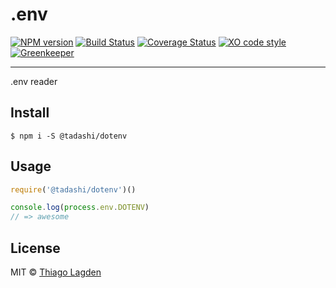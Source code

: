 # .env

[![NPM version][npm-img]][npm]
[![Build Status][ci-img]][ci]
[![Coverage Status][coveralls-img]][coveralls]
[![XO code style][xo-img]][xo]
[![Greenkeeper][greenkeeper-img]][greenkeeper]


[npm-img]:         https://img.shields.io/npm/v/@tadashi/dotenv.svg
[npm]:             https://www.npmjs.com/package/@tadashi/dotenv
[ci-img]:          https://travis-ci.org/lagden/dotenv.svg
[ci]:              https://travis-ci.org/lagden/dotenv
[coveralls-img]:   https://coveralls.io/repos/github/lagden/dotenv/badge.svg?branch=master
[coveralls]:       https://coveralls.io/github/lagden/dotenv?branch=master
[xo-img]:          https://img.shields.io/badge/code_style-XO-5ed9c7.svg
[xo]:              https://github.com/sindresorhus/xo
[greenkeeper-img]: https://badges.greenkeeper.io/lagden/dotenv.svg
[greenkeeper]:     https://greenkeeper.io/

-----

.env reader

## Install

```
$ npm i -S @tadashi/dotenv
```


## Usage


```js
require('@tadashi/dotenv')()

console.log(process.env.DOTENV)
// => awesome
```


## License

MIT © [Thiago Lagden](http://lagden.in)
